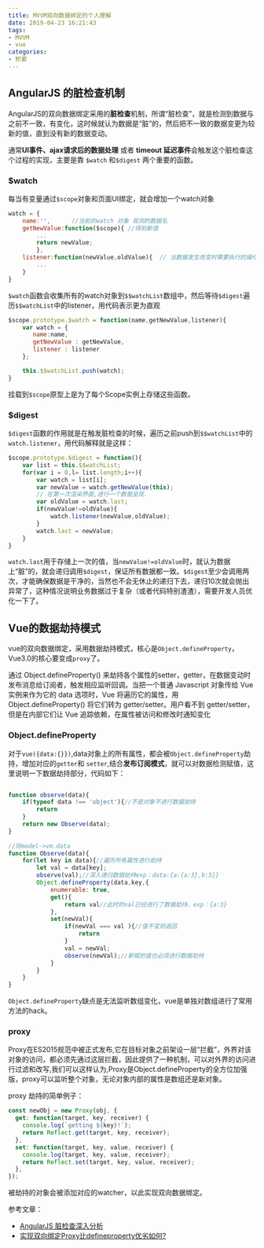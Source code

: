 ```yaml
---
title: MVVM双向数据绑定的个人理解
date: 2019-04-23 16:21:43
tags:
- MVVM
- vue
categories:
- 积累
---
```

## AngularJS 的脏检查机制
AngularJS的双向数据绑定采用的**脏检查**机制，所谓“脏检查”，就是检测到数据与之前不一致，有变化，这时候就认为数据是“脏”的，然后把不一致的数据变更为较新的值，直到没有新的数据变动。

通常**UI事件、ajax请求后的数据处理** 或者 **timeout 延迟事件**会触发这个脏检查这个过程的实现，主要是靠 `$watch` 和`$digest` 两个重要的函数。

<!-- more -->

### $watch
每当有变量通过`$scope`对象和页面UI绑定，就会增加一个watch对象
```javascript
watch = {
    name:'',      //当前的watch 对象 观测的数据名
    getNewValue:function($scope){ //得到新值
        ...
        return newValue;
        },
    listener:function(newValue,oldValue){  // 当数据发生改变时需要执行的操作
        ...
    }
}
```
`$watch`函数会收集所有的watch对象到`$$watchList`数组中，然后等待`$digest`遍历`$$watchList`中的listener，用代码表示更为直观
```javascript
$scope.prototype.$watch = function(name,getNewValue,listener){
    var watch = {
       name:name,
       getNewValue : getNewValue,
       listener : listener
    };

    this.$$watchList.push(watch);
}
```
挂载到`$scope`原型上是为了每个Scope实例上存储这些函数。

### $digest
`$digest`函数的作用就是在触发脏检查的时候，遍历之前push到`$$watchList`中的`watch.listener`，用代码解释就是这样：
```javascript
$scope.prototype.$digest = function(){
    var list = this.$$watchList;
    for(var i = 0,l= list.length;i++){
        var watch = list[i];
        var newValue = watch.getNewValue(this);
        // 在第一次渲染界面,进行一个数据呈现.
        var oldValue = watch.last;
        if(newValue!=oldValue){
            watch.listener(newValue,oldValue);
        }
        watch.last = newValue;
    }
}
```
`watch.last`用于存储上一次的值，当`newValue!=oldValue`时，就认为数据上“脏”的，就会递归调用`$digest`，保证所有数据都一致。`$digest`至少会调用两次，才能确保数据是干净的，当然也不会无休止的递归下去，递归10次就会抛出异常了，这种情况说明业务数据过于复杂（或者代码特别渣渣），需要开发人员优化一下了。

## Vue的数据劫持模式
vue的双向数据绑定，采用数据劫持模式，核心是`Object.defineProperty`，Vue3.0的核心要变成`proxy`了。

通过 Object.defineProperty() 来劫持各个属性的setter，getter，在数据变动时发布消息给订阅者，触发相应监听回调。当把一个普通 Javascript 对象传给 Vue 实例来作为它的 data 选项时，Vue 将遍历它的属性，用 Object.defineProperty() 将它们转为 getter/setter。用户看不到 getter/setter，但是在内部它们让 Vue 追踪依赖，在属性被访问和修改时通知变化
### Object.defineProperty
对于`vue({data:{}})`,data对象上的所有属性，都会被`Object.defineProperty`劫持，增加对应的`getter`和  `setter`,结合**发布订阅模式**，就可以对数据检测赋值，这里说明一下数据劫持部分，代码如下：
```javascript

function observe(data){ 
    if(typeof data !== 'object'){//不是对象不进行数据劫持
        return
    }
    return new Observe(data);
}
 
//将model->vm.data
function Observe(data){
    for(let key in data){//遍历所有属性进行劫持
        let val = data[key];
        observe(val);//深入递归数据劫持exp：data:{a:{a:3},b:5}}
        Object.defineProperty(data,key,{
            enumerable: true,
            get(){
                return val//此时的val已经进行了数据劫持，exp：{a:3}
            },
            set(newVal){
                if(newVal === val ){//值不变则返回
                    return
                }
                val = newVal;
                observe(newVal);//新赋的值也必须进行数据劫持
            }
        }
    }
}
```
`Object.defineProperty`缺点是无法监听数组变化，vue是单独对数组进行了常用方法的hack。

### proxy

Proxy在ES2015规范中被正式发布,它在目标对象之前架设一层“拦截”，外界对该对象的访问，都必须先通过这层拦截，因此提供了一种机制，可以对外界的访问进行过滤和改写,我们可以这样认为,Proxy是Object.defineProperty的全方位加强版，proxy可以监听整个对象，无论对象内部的属性是数组还是新对象。
 
proxy 劫持的简单例子：
```javascript
const newObj = new Proxy(obj, {
  get: function(target, key, receiver) {
    console.log(`getting ${key}!`);
    return Reflect.get(target, key, receiver);
  },
  set: function(target, key, value, receiver) {
    console.log(target, key, value, receiver);
    return Reflect.set(target, key, value, receiver);
  },
});
```
被劫持的对象会被添加对应的watcher，以此实现双向数据绑定。

参考文章：
- [AngularJS 脏检查深入分析](https://www.cnblogs.com/likeFlyingFish/p/6183630.html)
- [实现双向绑定Proxy比defineproperty优劣如何?](https://juejin.im/post/5acd0c8a6fb9a028da7cdfaf#heading-9)